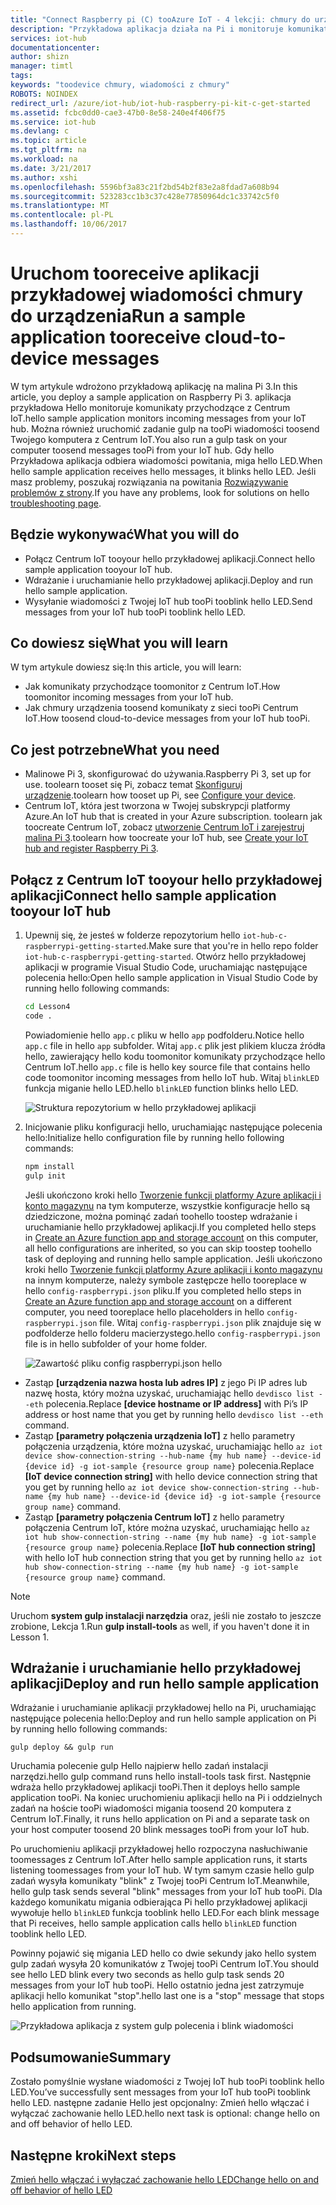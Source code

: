 ```yaml
---
title: "Connect Raspberry pi (C) tooAzure IoT - 4 lekcji: chmury do urządzenia | Dokumentacja firmy Microsoft"
description: "Przykładowa aplikacja działa na Pi i monitoruje komunikaty przychodzące z Centrum IoT. Nowe zadanie gulp wysyła komunikaty tooPi z Twojej hello tooblink Centrum IoT LED."
services: iot-hub
documentationcenter: 
author: shizn
manager: timtl
tags: 
keywords: "toodevice chmury, wiadomości z chmury"
ROBOTS: NOINDEX
redirect_url: /azure/iot-hub/iot-hub-raspberry-pi-kit-c-get-started
ms.assetid: fcbc0dd0-cae3-47b0-8e58-240e4f406f75
ms.service: iot-hub
ms.devlang: c
ms.topic: article
ms.tgt_pltfrm: na
ms.workload: na
ms.date: 3/21/2017
ms.author: xshi
ms.openlocfilehash: 5596bf3a83c21f2bd54b2f83e2a8fdad7a608b94
ms.sourcegitcommit: 523283cc1b3c37c428e77850964dc1c33742c5f0
ms.translationtype: MT
ms.contentlocale: pl-PL
ms.lasthandoff: 10/06/2017
---
```

# <a name="run-a-sample-application-tooreceive-cloud-to-device-messages"></a><span data-ttu-id="98fb3-105">Uruchom tooreceive aplikacji przykładowej wiadomości chmury do urządzenia</span><span class="sxs-lookup"><span data-stu-id="98fb3-105">Run a sample application tooreceive cloud-to-device messages</span></span>
<span data-ttu-id="98fb3-106">W tym artykule wdrożono przykładową aplikację na malina Pi 3.</span><span class="sxs-lookup"><span data-stu-id="98fb3-106">In this article, you deploy a sample application on Raspberry Pi 3.</span></span> <span data-ttu-id="98fb3-107">aplikacja przykładowa Hello monitoruje komunikaty przychodzące z Centrum IoT.</span><span class="sxs-lookup"><span data-stu-id="98fb3-107">hello sample application monitors incoming messages from your IoT hub.</span></span> <span data-ttu-id="98fb3-108">Można również uruchomić zadanie gulp na tooPi wiadomości toosend Twojego komputera z Centrum IoT.</span><span class="sxs-lookup"><span data-stu-id="98fb3-108">You also run a gulp task on your computer toosend messages tooPi from your IoT hub.</span></span> <span data-ttu-id="98fb3-109">Gdy hello Przykładowa aplikacja odbiera wiadomości powitania, miga hello LED.</span><span class="sxs-lookup"><span data-stu-id="98fb3-109">When hello sample application receives hello messages, it blinks hello LED.</span></span> <span data-ttu-id="98fb3-110">Jeśli masz problemy, poszukaj rozwiązania na powitania [Rozwiązywanie problemów z strony](iot-hub-raspberry-pi-kit-c-troubleshooting.md).</span><span class="sxs-lookup"><span data-stu-id="98fb3-110">If you have any problems, look for solutions on hello [troubleshooting page](iot-hub-raspberry-pi-kit-c-troubleshooting.md).</span></span>

## <a name="what-you-will-do"></a><span data-ttu-id="98fb3-111">Będzie wykonywać</span><span class="sxs-lookup"><span data-stu-id="98fb3-111">What you will do</span></span>
* <span data-ttu-id="98fb3-112">Połącz Centrum IoT tooyour hello przykładowej aplikacji.</span><span class="sxs-lookup"><span data-stu-id="98fb3-112">Connect hello sample application tooyour IoT hub.</span></span>
* <span data-ttu-id="98fb3-113">Wdrażanie i uruchamianie hello przykładowej aplikacji.</span><span class="sxs-lookup"><span data-stu-id="98fb3-113">Deploy and run hello sample application.</span></span>
* <span data-ttu-id="98fb3-114">Wysyłanie wiadomości z Twojej IoT hub tooPi tooblink hello LED.</span><span class="sxs-lookup"><span data-stu-id="98fb3-114">Send messages from your IoT hub tooPi tooblink hello LED.</span></span>

## <a name="what-you-will-learn"></a><span data-ttu-id="98fb3-115">Co dowiesz się</span><span class="sxs-lookup"><span data-stu-id="98fb3-115">What you will learn</span></span>
<span data-ttu-id="98fb3-116">W tym artykule dowiesz się:</span><span class="sxs-lookup"><span data-stu-id="98fb3-116">In this article, you will learn:</span></span>
* <span data-ttu-id="98fb3-117">Jak komunikaty przychodzące toomonitor z Centrum IoT.</span><span class="sxs-lookup"><span data-stu-id="98fb3-117">How toomonitor incoming messages from your IoT hub.</span></span>
* <span data-ttu-id="98fb3-118">Jak chmury urządzenia toosend komunikaty z sieci tooPi Centrum IoT.</span><span class="sxs-lookup"><span data-stu-id="98fb3-118">How toosend cloud-to-device messages from your IoT hub tooPi.</span></span>

## <a name="what-you-need"></a><span data-ttu-id="98fb3-119">Co jest potrzebne</span><span class="sxs-lookup"><span data-stu-id="98fb3-119">What you need</span></span>
* <span data-ttu-id="98fb3-120">Malinowe Pi 3, skonfigurować do używania.</span><span class="sxs-lookup"><span data-stu-id="98fb3-120">Raspberry Pi 3, set up for use.</span></span> <span data-ttu-id="98fb3-121">toolearn tooset się Pi, zobacz temat [Skonfiguruj urządzenie](iot-hub-raspberry-pi-kit-c-lesson1-configure-your-device.md).</span><span class="sxs-lookup"><span data-stu-id="98fb3-121">toolearn how tooset up Pi, see [Configure your device](iot-hub-raspberry-pi-kit-c-lesson1-configure-your-device.md).</span></span>
* <span data-ttu-id="98fb3-122">Centrum IoT, która jest tworzona w Twojej subskrypcji platformy Azure.</span><span class="sxs-lookup"><span data-stu-id="98fb3-122">An IoT hub that is created in your Azure subscription.</span></span> <span data-ttu-id="98fb3-123">toolearn jak toocreate Centrum IoT, zobacz [utworzenie Centrum IoT i zarejestruj malina Pi 3](iot-hub-raspberry-pi-kit-c-lesson2-prepare-azure-iot-hub.md).</span><span class="sxs-lookup"><span data-stu-id="98fb3-123">toolearn how toocreate your IoT hub, see [Create your IoT hub and register Raspberry Pi 3](iot-hub-raspberry-pi-kit-c-lesson2-prepare-azure-iot-hub.md).</span></span>

## <a name="connect-hello-sample-application-tooyour-iot-hub"></a><span data-ttu-id="98fb3-124">Połącz z Centrum IoT tooyour hello przykładowej aplikacji</span><span class="sxs-lookup"><span data-stu-id="98fb3-124">Connect hello sample application tooyour IoT hub</span></span>
1. <span data-ttu-id="98fb3-125">Upewnij się, że jesteś w folderze repozytorium hello `iot-hub-c-raspberrypi-getting-started`.</span><span class="sxs-lookup"><span data-stu-id="98fb3-125">Make sure that you're in hello repo folder `iot-hub-c-raspberrypi-getting-started`.</span></span> <span data-ttu-id="98fb3-126">Otwórz hello przykładowej aplikacji w programie Visual Studio Code, uruchamiając następujące polecenia hello:</span><span class="sxs-lookup"><span data-stu-id="98fb3-126">Open hello sample application in Visual Studio Code by running hello following commands:</span></span>

   ```bash
   cd Lesson4
   code .
   ```

   <span data-ttu-id="98fb3-127">Powiadomienie hello `app.c` pliku w hello `app` podfolderu.</span><span class="sxs-lookup"><span data-stu-id="98fb3-127">Notice hello `app.c` file in hello `app` subfolder.</span></span> <span data-ttu-id="98fb3-128">Witaj `app.c` plik jest plikiem klucza źródła hello, zawierający hello kodu toomonitor komunikaty przychodzące hello Centrum IoT.</span><span class="sxs-lookup"><span data-stu-id="98fb3-128">hello `app.c` file is hello key source file that contains hello code toomonitor incoming messages from hello IoT hub.</span></span> <span data-ttu-id="98fb3-129">Witaj `blinkLED` funkcja miganie hello LED.</span><span class="sxs-lookup"><span data-stu-id="98fb3-129">hello `blinkLED` function blinks hello LED.</span></span>

   ![Struktura repozytorium w hello przykładowej aplikacji](media/iot-hub-raspberry-pi-lessons/lesson4/repo_structure_c.png)
2. <span data-ttu-id="98fb3-131">Inicjowanie pliku konfiguracji hello, uruchamiając następujące polecenia hello:</span><span class="sxs-lookup"><span data-stu-id="98fb3-131">Initialize hello configuration file by running hello following commands:</span></span>

   ```bash
   npm install
   gulp init
   ```

   <span data-ttu-id="98fb3-132">Jeśli ukończono kroki hello [Tworzenie funkcji platformy Azure aplikacji i konto magazynu](iot-hub-raspberry-pi-kit-c-lesson3-deploy-resource-manager-template.md) na tym komputerze, wszystkie konfiguracje hello są dziedziczone, można pominąć zadań toohello toostep wdrażanie i uruchamianie hello przykładowej aplikacji.</span><span class="sxs-lookup"><span data-stu-id="98fb3-132">If you completed hello steps in [Create an Azure function app and storage account](iot-hub-raspberry-pi-kit-c-lesson3-deploy-resource-manager-template.md) on this computer, all hello configurations are inherited, so you can skip toostep toohello task of deploying and running hello sample application.</span></span> <span data-ttu-id="98fb3-133">Jeśli ukończono kroki hello [Tworzenie funkcji platformy Azure aplikacji i konto magazynu](iot-hub-raspberry-pi-kit-c-lesson3-deploy-resource-manager-template.md) na innym komputerze, należy symbole zastępcze hello tooreplace w hello `config-raspberrypi.json` pliku.</span><span class="sxs-lookup"><span data-stu-id="98fb3-133">If you completed hello steps in [Create an Azure function app and storage account](iot-hub-raspberry-pi-kit-c-lesson3-deploy-resource-manager-template.md) on a different computer, you need tooreplace hello placeholders in hello `config-raspberrypi.json` file.</span></span> <span data-ttu-id="98fb3-134">Witaj `config-raspberrypi.json` plik znajduje się w podfolderze hello folderu macierzystego.</span><span class="sxs-lookup"><span data-stu-id="98fb3-134">hello `config-raspberrypi.json` file is in hello subfolder of your home folder.</span></span>

   ![Zawartość pliku config raspberrypi.json hello](media/iot-hub-raspberry-pi-lessons/lesson4/config_raspberrypi.png)

* <span data-ttu-id="98fb3-136">Zastąp **[urządzenia nazwa hosta lub adres IP]** z jego Pi IP adres lub nazwę hosta, który można uzyskać, uruchamiając hello `devdisco list --eth` polecenia.</span><span class="sxs-lookup"><span data-stu-id="98fb3-136">Replace **[device hostname or IP address]** with Pi’s IP address or host name that you get by running hello `devdisco list --eth` command.</span></span>
* <span data-ttu-id="98fb3-137">Zastąp **[parametry połączenia urządzenia IoT]** z hello parametry połączenia urządzenia, które można uzyskać, uruchamiając hello `az iot device show-connection-string --hub-name {my hub name} --device-id {device id} -g iot-sample {resource group name}` polecenia.</span><span class="sxs-lookup"><span data-stu-id="98fb3-137">Replace **[IoT device connection string]** with hello device connection string that you get by running hello `az iot device show-connection-string --hub-name {my hub name} --device-id {device id} -g iot-sample {resource group name}` command.</span></span>
* <span data-ttu-id="98fb3-138">Zastąp **[parametry połączenia Centrum IoT]** z hello parametry połączenia Centrum IoT, które można uzyskać, uruchamiając hello `az iot hub show-connection-string --name {my hub name} -g iot-sample {resource group name}` polecenia.</span><span class="sxs-lookup"><span data-stu-id="98fb3-138">Replace **[IoT hub connection string]** with hello IoT hub connection string that you get by running hello `az iot hub show-connection-string --name {my hub name} -g iot-sample {resource group name}` command.</span></span>

> [!NOTE]
> <span data-ttu-id="98fb3-139">Uruchom **system gulp instalacji narzędzia** oraz, jeśli nie zostało to jeszcze zrobione, Lekcja 1.</span><span class="sxs-lookup"><span data-stu-id="98fb3-139">Run **gulp install-tools** as well, if you haven't done it in Lesson 1.</span></span>

## <a name="deploy-and-run-hello-sample-application"></a><span data-ttu-id="98fb3-140">Wdrażanie i uruchamianie hello przykładowej aplikacji</span><span class="sxs-lookup"><span data-stu-id="98fb3-140">Deploy and run hello sample application</span></span>
<span data-ttu-id="98fb3-141">Wdrażanie i uruchamianie aplikacji przykładowej hello na Pi, uruchamiając następujące polecenia hello:</span><span class="sxs-lookup"><span data-stu-id="98fb3-141">Deploy and run hello sample application on Pi by running hello following commands:</span></span>

```
gulp deploy && gulp run
```

<span data-ttu-id="98fb3-142">Uruchamia polecenie gulp Hello najpierw hello zadań instalacji narzędzi.</span><span class="sxs-lookup"><span data-stu-id="98fb3-142">hello gulp command runs hello install-tools task first.</span></span> <span data-ttu-id="98fb3-143">Następnie wdraża hello przykładowej aplikacji tooPi.</span><span class="sxs-lookup"><span data-stu-id="98fb3-143">Then it deploys hello sample application tooPi.</span></span> <span data-ttu-id="98fb3-144">Na koniec uruchomieniu aplikacji hello na Pi i oddzielnych zadań na hoście tooPi wiadomości migania toosend 20 komputera z Centrum IoT.</span><span class="sxs-lookup"><span data-stu-id="98fb3-144">Finally, it runs hello application on Pi and a separate task on your host computer toosend 20 blink messages tooPi from your IoT hub.</span></span>

<span data-ttu-id="98fb3-145">Po uruchomieniu aplikacji przykładowej hello rozpoczyna nasłuchiwanie toomessages z Centrum IoT.</span><span class="sxs-lookup"><span data-stu-id="98fb3-145">After hello sample application runs, it starts listening toomessages from your IoT hub.</span></span> <span data-ttu-id="98fb3-146">W tym samym czasie hello gulp zadań wysyła komunikaty "blink" z Twojej tooPi Centrum IoT.</span><span class="sxs-lookup"><span data-stu-id="98fb3-146">Meanwhile, hello gulp task sends several "blink" messages from your IoT hub tooPi.</span></span> <span data-ttu-id="98fb3-147">Dla każdego komunikatu migania odbierająca Pi hello przykładowej aplikacji wywołuje hello `blinkLED` funkcja tooblink hello LED.</span><span class="sxs-lookup"><span data-stu-id="98fb3-147">For each blink message that Pi receives, hello sample application calls hello `blinkLED` function tooblink hello LED.</span></span>

<span data-ttu-id="98fb3-148">Powinny pojawić się migania LED hello co dwie sekundy jako hello system gulp zadań wysyła 20 komunikatów z Twojej tooPi Centrum IoT.</span><span class="sxs-lookup"><span data-stu-id="98fb3-148">You should see hello LED blink every two seconds as hello gulp task sends 20 messages from your IoT hub tooPi.</span></span> <span data-ttu-id="98fb3-149">Hello ostatnio jedna jest zatrzymuje aplikacji hello komunikat "stop".</span><span class="sxs-lookup"><span data-stu-id="98fb3-149">hello last one is a "stop" message that stops hello application from running.</span></span>

![Przykładowa aplikacja z system gulp polecenia i blink wiadomości](media/iot-hub-raspberry-pi-lessons/lesson4/gulp_blink_c.png)

## <a name="summary"></a><span data-ttu-id="98fb3-151">Podsumowanie</span><span class="sxs-lookup"><span data-stu-id="98fb3-151">Summary</span></span>
<span data-ttu-id="98fb3-152">Zostało pomyślnie wysłane wiadomości z Twojej IoT hub tooPi tooblink hello LED.</span><span class="sxs-lookup"><span data-stu-id="98fb3-152">You’ve successfully sent messages from your IoT hub tooPi tooblink hello LED.</span></span> <span data-ttu-id="98fb3-153">następne zadanie Hello jest opcjonalny: Zmień hello włączać i wyłączać zachowanie hello LED.</span><span class="sxs-lookup"><span data-stu-id="98fb3-153">hello next task is optional: change hello on and off behavior of hello LED.</span></span>

## <a name="next-steps"></a><span data-ttu-id="98fb3-154">Następne kroki</span><span class="sxs-lookup"><span data-stu-id="98fb3-154">Next steps</span></span>
[<span data-ttu-id="98fb3-155">Zmień hello włączać i wyłączać zachowanie hello LED</span><span class="sxs-lookup"><span data-stu-id="98fb3-155">Change hello on and off behavior of hello LED</span></span>](iot-hub-raspberry-pi-kit-c-lesson4-change-led-behavior.md)
